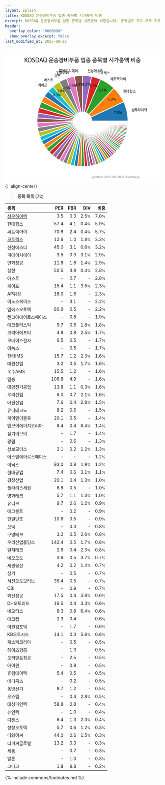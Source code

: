 ```yaml
---
layout: splash
title: KOSDAQ 운송장비부품 업종 종목별 시가총액 비중
excerpt: KOSDAQ 운송장비부품 업종 종목별 시가총액 비중입니다. 종목별로 주요 재무 지표를 함께 표시합니다.
header:
  overlay_color: "#800000"
  show_overlay_excerpt: false
last_modified_at: 2025-08-28
---
```



![KOSDAQ 운송장비부품 업종 종목별 시가총액 비중](/stats/sector/images/kosdaq_업종_운송장비부품_종목.png){: .align-center}


> **종목 목록 (72)**<a id="list"></a>

| **종목** | **PER** | **PBR** | **DIV** | **비중** |
| :------- | ------: | ------: | ------: | -------: |
| [성우하이텍](/015750/) | 3.5 | 0.3 | 2.5<small>%</small> | 7.0<small>%</small> |
| 현대힘스 | 57.4 | 4.1 | 0.4<small>%</small> | 5.9<small>%</small> |
| 쎄트렉아이 | 70.8 | 2.4 | 0.4<small>%</small> | 5.7<small>%</small> |
| [모트렉스](/118990/) | 12.6 | 1.0 | 1.8<small>%</small> | 3.3<small>%</small> |
| 신성에스티 | 45.0 | 3.1 | 0.6<small>%</small> | 3.2<small>%</small> |
| 피에이치에이 | 3.5 | 0.3 | 3.1<small>%</small> | 2.9<small>%</small> |
| 인화정공 | 11.8 | 1.8 | 1.4<small>%</small> | 2.9<small>%</small> |
| 삼현 | 50.5 | 3.8 | 0.4<small>%</small> | 2.8<small>%</small> |
| 아스트 | - | 0.7 | - | 2.8<small>%</small> |
| 케이프 | 15.4 | 1.1 | 3.5<small>%</small> | 2.3<small>%</small> |
| AP위성 | 16.0 | 1.6 | - | 2.3<small>%</small> |
| 이노스페이스 | - | 3.1 | - | 2.2<small>%</small> |
| 엠에스오토텍 | 80.9 | 0.5 | - | 2.2<small>%</small> |
| 켄코아에어로스페이스 | - | 0.8 | - | 1.9<small>%</small> |
| 에코플라스틱 | 9.7 | 0.6 | 1.8<small>%</small> | 1.8<small>%</small> |
| 코리아에프티 | 4.8 | 0.8 | 2.5<small>%</small> | 1.7<small>%</small> |
| 모베이스전자 | 6.5 | 0.5 | - | 1.7<small>%</small> |
| 이녹스 | - | 0.5 | - | 1.7<small>%</small> |
| 한라IMS | 15.7 | 1.2 | 2.3<small>%</small> | 1.6<small>%</small> |
| 대원산업 | 3.2 | 0.5 | 1.7<small>%</small> | 1.6<small>%</small> |
| 우수AMS | 15.5 | 1.2 | - | 1.6<small>%</small> |
| 일승 | 106.8 | 4.9 | - | 1.6<small>%</small> |
| 대양전기공업 | 13.8 | 1.1 | 0.3<small>%</small> | 1.6<small>%</small> |
| 우리산업 | 6.0 | 0.7 | 2.1<small>%</small> | 1.6<small>%</small> |
| 아진산업 | 7.6 | 0.4 | 2.8<small>%</small> | 1.5<small>%</small> |
| 유니테크노 | 8.2 | 0.6 | - | 1.5<small>%</small> |
| 케이엔더블유 | 20.1 | 0.5 | - | 1.4<small>%</small> |
| 엔브이에이치코리아 | 8.4 | 0.4 | 6.4<small>%</small> | 1.4<small>%</small> |
| 삼기이브이 | - | 1.7 | - | 1.4<small>%</small> |
| 광림 | - | 0.6 | - | 1.3<small>%</small> |
| 삼보모터스 | 2.1 | 0.2 | 1.2<small>%</small> | 1.3<small>%</small> |
| 어스앤에어로스페이스 | - | - | - | 1.2<small>%</small> |
| 이닉스 | 93.0 | 0.8 | 1.9<small>%</small> | 1.2<small>%</small> |
| 현대공업 | 7.4 | 0.6 | 3.1<small>%</small> | 1.1<small>%</small> |
| 경창산업 | 20.1 | 0.4 | 1.3<small>%</small> | 1.0<small>%</small> |
| 폴라리스세원 | 8.8 | 0.5 | - | 1.0<small>%</small> |
| 영화테크 | 5.7 | 1.1 | 1.3<small>%</small> | 1.0<small>%</small> |
| 유니크 | 9.7 | 0.6 | 1.2<small>%</small> | 0.9<small>%</small> |
| 에코볼트 | - | 0.2 | - | 0.9<small>%</small> |
| 한일단조 | 10.6 | 0.5 | - | 0.9<small>%</small> |
| 오텍 | - | 0.3 | - | 0.8<small>%</small> |
| 구영테크 | 3.2 | 0.5 | 2.6<small>%</small> | 0.8<small>%</small> |
| 우리산업홀딩스 | 142.4 | 0.5 | 1.7<small>%</small> | 0.8<small>%</small> |
| 일지테크 | 2.6 | 0.4 | 2.3<small>%</small> | 0.8<small>%</small> |
| 네오오토 | 3.6 | 0.5 | 3.7<small>%</small> | 0.7<small>%</small> |
| 세원물산 | 4.2 | 0.2 | 1.4<small>%</small> | 0.7<small>%</small> |
| 삼기 | - | 0.5 | - | 0.7<small>%</small> |
| 서진오토모티브 | 35.4 | 0.5 | - | 0.7<small>%</small> |
| CBI | - | 0.9 | - | 0.7<small>%</small> |
| 화신정공 | 17.5 | 0.4 | 3.8<small>%</small> | 0.6<small>%</small> |
| DH오토리드 | 16.5 | 0.4 | 3.3<small>%</small> | 0.6<small>%</small> |
| 네오티스 | 8.3 | 0.8 | 6.4<small>%</small> | 0.6<small>%</small> |
| 에코캡 | 2.3 | 0.4 | - | 0.6<small>%</small> |
| 이원컴포텍 | - | 1.7 | - | 0.6<small>%</small> |
| KB오토시스 | 14.1 | 0.3 | 5.6<small>%</small> | 0.6<small>%</small> |
| 캐스텍코리아 | - | 0.5 | - | 0.5<small>%</small> |
| 하이즈항공 | - | 1.3 | - | 0.5<small>%</small> |
| 오리엔트정공 | - | 2.5 | - | 0.5<small>%</small> |
| 아이윈 | - | 0.8 | - | 0.5<small>%</small> |
| 휴림에이텍 | 5.4 | 0.5 | - | 0.5<small>%</small> |
| 메디콕스 | - | 0.2 | - | 0.5<small>%</small> |
| 동방선기 | 8.7 | 1.2 | - | 0.5<small>%</small> |
| 오스템 | - | 0.4 | 2.8<small>%</small> | 0.5<small>%</small> |
| 대성파인텍 | 58.8 | 0.8 | - | 0.4<small>%</small> |
| 뉴인텍 | - | 1.0 | - | 0.4<small>%</small> |
| 디젠스 | 6.4 | 1.3 | 2.3<small>%</small> | 0.4<small>%</small> |
| 성창오토텍 | 5.7 | 0.6 | 1.2<small>%</small> | 0.3<small>%</small> |
| 디와이씨 | 44.0 | 0.6 | 1.5<small>%</small> | 0.3<small>%</small> |
| 티피씨글로벌 | 13.2 | 0.3 | - | 0.3<small>%</small> |
| 세동 | - | 0.7 | - | 0.3<small>%</small> |
| 알톤 | - | 1.0 | - | 0.3<small>%</small> |
| 코다코 | 1.8 | 9.8 | - | 0.2<small>%</small> |

{% include commons/footnotes.md %}